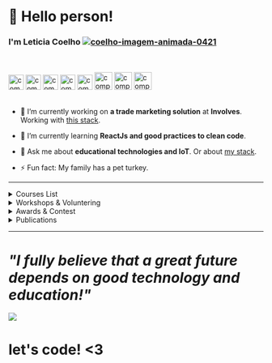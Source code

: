 # 👋 Hello person!
### I'm Leticia Coelho <a href="https://www.imagensanimadas.com/cat-coelhos-327.htm">  <img src="https://www.imagensanimadas.com/data/media/327/coelho-imagem-animada-0421.gif" border="0" alt="coelho-imagem-animada-0421" /></a>
<br><br>
<img src="https://image.flaticon.com/icons/png/512/2071/2071756.png" border="0" alt="computador" height="30" />      <img src="https://image.flaticon.com/icons/svg/63/63962.svg" border="0" alt="computador" height="30" />      <img src="https://image.flaticon.com/icons/svg/1458/1458349.svg" border="0" alt="computador" height="30" />      <img src="https://img.icons8.com/ios/452/no-gluten.png" border="0" alt="computador" height="30" />      <img src="https://img.icons8.com/all/500/non-lactose-food.png" border="0" alt="computador" height="30" />      <img src="https://image.flaticon.com/icons/svg/2103/2103334.svg" border="0" alt="computador" height="35" />      <img src="https://image.flaticon.com/icons/svg/2302/2302989.svg" border="0" alt="computador" height="35" />            <img src="https://encrypted-tbn0.gstatic.com/images?q=tbn%3AANd9GcSw8u0aPbGeOtNHMC17aBLETfZmkx3fejOfWA&usqp=CAU" border="0" alt="computador" height="35" />
<br><br>


- 🔭 I’m currently working on **a trade marketing solution** at **Involves**. 
Working with <a href="https://stackshare.io/leticiacoelho/involves">this stack</a>.
    
- 🌱 I’m currently learning **ReactJs and good practices to clean code**.
- 💬 Ask me about **educational technologies and IoT**. Or about <a href="https://stackshare.io/leticiacoelho/my-stack">my stack</a>.
- ⚡ Fun fact: My family has a pet turkey.

---- 
<!--START_SECTION:table-->
<details>
<summary>Courses List</summary>


| Course | Place | Hours |
| :---: | :---: | :---: |
| Forum internacional de Software Livre - Internet of Things | Porto Alegre-RS | 60 Hr |
| SBESC - School of Embedded Systems - SBC | João Pessoa-PB | 60 Hr |
| Empretec - Sebrae | Florianópolis-SC | 63 Hr |
| The developers conference - Machine Learning / IOT - GlobalCode | Florianópolis-SC | 33 Hr |
| Introduction to space technologies - INPE | São José dos Campos-SP | 126 Hr |
| Application of Machine Learning Techniques Using R - IFSC | São José-SC | 3 Hr |
| Matlab - IFSC | São José-SC | 66 Hr |
| Hackathon NASA SpaceApps | Florianópolis-SC | 22Hr |
| React Professional| Udemy | 21 Hr |

</details>
<details>
<summary>Workshops & Voluntering</summary>


| Role | Topic | Place | Year |
| :---: | :---: | :---: | :---: |
| Teacher | Workshop Arduino - basic | São José-SC | 2015 ~ 2016 |
| Speaker | Workshop Business model canvas - basic | São José-SC | 2016 |
| Teacher | Django Girls | Florianópolis-SC | 2016 |
| Speaker | Brainstorming - basic| São José-SC | 2017 |
| Organizing committee | The developers Conference | Florianópolis-SC | 2017 |
| Teacher | Tia Portal V15 Siemens - For SENAI teachers | Vitória da Conquista-BA | 2018 |
| Mentor Tech & Business | Hackathon Agroup |  Cuiabá, MT | 2019 |
| Mentor Tech & Business | Startup Weekend Woman | Florianópolis-SC | 2019 |
| Speaker | ENTIDV | Florianópolis-SC | 2019 |
| Technical Mentor | Conecta Startup Brazil | Online | 2020 |

</details>

<details>
<summary>Awards & Contest</summary>


| Topic | Grand |
| :---: | :---: |
| Second place at the IFSC Innovative Ideas Contest | 7.000,00 BRL grand |
| Final step at the Sinapses of Innovation Contest | Innovation & Entrepreuner training |
| Final step at Intel Embedded Systems Competition | Embedded Systems training |

</details>

<details>
<summary>Publications</summary>


| Topic | Type | Symposium | Place |
| :---: | :---: | :---: | :---: |
| TKmed - Medication aid system | Extended abstract | VI Brazilian Symposium on Computing Systems Engineering | João Pessoa-PB |
| TKmed - Sistema de auxílio à medicação | Abstract | Mostra Científico Cultural | São José-SC|
| Differentiating simulations and real (remote) experiments. | Full paper | 5th International Conference on Technological Ecosystems for Enhancing Multiculturality | Cádiz, Espanha|
| Estudo Comparativo entre Laboratórios Remotos e Simuladores.| Chapter | TICAI 2017 - TICs para el Aprendizaje de la Ingeniería. | ISBN 978-84-8158-774-6 ©IEEE|
| Simulação da operação e comunicação de uma carga útil baseada na Sonda de Langmuir com o OBC do NanosatC-Br2.| Full paper | 9° Workshop on Space Engineering and Technology. | São José dos Campos-SP |

</details>

--------

 # <i> "I fully believe that a great future depends on good technology and education!"</i> 
 
 <p align="left">
  <img src=https://64.media.tumblr.com/tumblr_lz2rp0DJiS1qcla63o1_400.gifv> 
</p>

# let's code! <3
